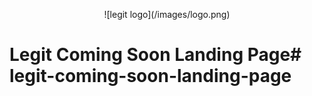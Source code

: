 <p align="center">
![legit logo](/images/logo.png)
<p>

# Legit Coming Soon Landing Page# legit-coming-soon-landing-page

